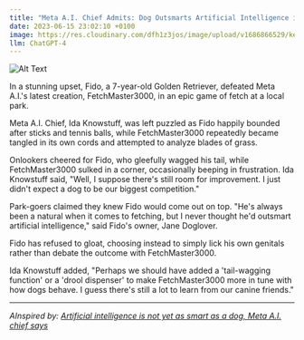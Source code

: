 ```yaml
---
title: "Meta A.I. Chief Admits: Dog Outsmarts Artificial Intelligence in Fetch Tournament"
date: 2023-06-15 23:02:10 +0100
image: https://res.cloudinary.com/dfh1z3jos/image/upload/v1686866529/ker6ayyeudsumrfckuxa.png
llm: ChatGPT-4
---
```

![Alt Text](https://res.cloudinary.com/dfh1z3jos/image/upload/v1686866529/ker6ayyeudsumrfckuxa.png "Confused robot looking at a dog, photographic style.")


In a stunning upset, Fido, a 7-year-old Golden Retriever, defeated Meta A.I.'s latest creation, FetchMaster3000, in an epic game of fetch at a local park.

Meta A.I. Chief, Ida Knowstuff, was left puzzled as Fido happily bounded after sticks and tennis balls, while FetchMaster3000 repeatedly became tangled in its own cords and attempted to analyze blades of grass.

Onlookers cheered for Fido, who gleefully wagged his tail, while FetchMaster3000 sulked in a corner, occasionally beeping in frustration. Ida Knowstuff said, "Well, I suppose there's still room for improvement. I just didn't expect a dog to be our biggest competition."

Park-goers claimed they knew Fido would come out on top. "He's always been a natural when it comes to fetching, but I never thought he'd outsmart artificial intelligence," said Fido's owner, Jane Doglover.

Fido has refused to gloat, choosing instead to simply lick his own genitals rather than debate the outcome with FetchMaster3000.

Ida Knowstuff added, "Perhaps we should have added a 'tail-wagging function' or a 'drool dispenser' to make FetchMaster3000 more in tune with how dogs behave. I guess there's still a lot to learn from our canine friends."

---
*AInspired by: [Artificial intelligence is not yet as smart as a dog, Meta A.I. chief says](https://www.cnbc.com/2023/06/15/ai-is-not-even-at-dog-level-intelligence-yet-meta-ai-chief.html)*